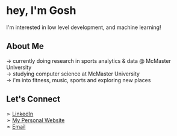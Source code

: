 # hey, I'm Gosh 

I'm interested in low level development, and machine learning!

## About Me  
→  currently doing research in sports analytics & data @ McMaster University<br>
→  studying computer science at McMaster University<br>
→  i'm into fitness, music, sports and exploring new places

## Let's Connect  

➣ [LinkedIn](https://www.linkedin.com/in/goshanrajgovindaraj/)  
➣ [My Personal Website](https://goshanraj.ca)  
➣ [Email](mailto:govindag@mcmaster.ca)  
